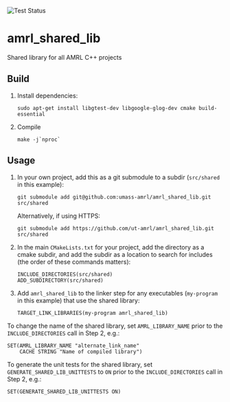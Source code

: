 ![Test Status](https://github.com/ut-amrl/amrl_shared_lib/actions/workflows/buildTest.yml/badge.svg)

# amrl_shared_lib
Shared library for all AMRL C++ projects

## Build
1. Install dependencies:
   ```
   sudo apt-get install libgtest-dev libgoogle-glog-dev cmake build-essential
   ```
1. Compile
   ```
   make -j`nproc`
   ```

## Usage
1. In your own project, add this as a git submodule to a subdir (`src/shared` in this example):
   ```
   git submodule add git@github.com:umass-amrl/amrl_shared_lib.git src/shared
   ```
   Alternatively, if using HTTPS:
   ```
   git submodule add https://github.com/ut-amrl/amrl_shared_lib.git src/shared
   ```
1. In the main `CMakeLists.txt` for your project, add the directory as a cmake subdir, and add the subdir as a location to search for includes (the order of these commands matters):
   ```
   INCLUDE_DIRECTORIES(src/shared)
   ADD_SUBDIRECTORY(src/shared)
   ```
1. Add `amrl_shared_lib` to the linker step for any executables (`my-program` in this example) that use the shared library:
   ```
   TARGET_LINK_LIBRARIES(my-program amrl_shared_lib)
   ```

To change the name of the shared library, set `AMRL_LIBRARY_NAME` prior to the  `INCLUDE_DIRECTORIES` call in Step 2, e.g.:

```
SET(AMRL_LIBRARY_NAME "alternate_link_name"
    CACHE STRING "Name of compiled library")
```

To generate the unit tests for the shared library, set `GENERATE_SHARED_LIB_UNITTESTS` to `ON` prior to the  `INCLUDE_DIRECTORIES` call in Step 2, e.g.:

```
SET(GENERATE_SHARED_LIB_UNITTESTS ON)
```
